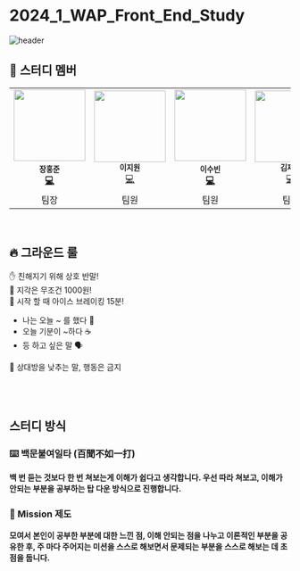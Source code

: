 # 2024_1_WAP_Front_End_Study

![header](https://capsule-render.vercel.app/api?type=venom&color=auto&height=300&section=header&text=2024-1%20WAP%20Front-End%20Study&fontSize=60)


## 👋 스터디 멤버
<table>
  <tr>
    <td align="center"><img src="https://avatars.githubusercontent.com/u/35947667?v=4" width="128px;" alt=""/><br /><sub><b>장홍준</sub></a><br /><a href="https://github.com/pknu-wap/WAPP/commits/main?author=jeongjaino" title="Code">💻</a></td>
    <td align="center"><img src="https://avatars.githubusercontent.com/u/164349427?v=4" width="128px;" alt=""/><br /><sub><b>이지원</b></sub></a><br /><a href="https://github.com/pknu-wap/WAPP/commits/main?author=tgyuuAn" title="Code">💻</a></td>
    <td align="center"><img src="https://avatars.githubusercontent.com/u/163735399?v=4" width="128px;" alt=""/><br /><sub><b>이수빈</sub></a><br /><a href="https://github.com/pknu-wap/WAPP/commits/main?author=jeongjaino" title="Code">💻</a></td>
    <td align="center"><img src="https://avatars.githubusercontent.com/u/163826142?v=4" width="128px;" alt=""/><br /><sub><b>김재완</b></sub></a><br /><a href="https://github.com/pknu-wap/WAPP/commits/main?author=tgyuuAn" title="Code">💻</a></td>
  </tr>
    <tr>
    <td align="center">팀장</td>
    <td align="center">팀원</td>
    <td align="center">팀원</td>
    <td align="center">팀원</td>
  </tr>
</table>

<br>


## 🔥 그라운드 룰

<aside>
✋ 친해지기 위해 상호 반말!

</aside>

<aside>
🤑 지각은 무조건 1000원!

</aside>

<aside>
🤼 시작 할 때 아이스 브레이킹 15분!

- 나는 오늘 ~ 를 했다 🤸
- 오늘 기분이 ~하다 ☕
- 등 하고 싶은 말 🗣️
</aside>

<aside>
🥺 상대방을 낮추는 말, 행동은 금지

</aside>
<br>
<br>
<br>

## 스터디 방식

### ⌨️ 백문불여일타 (百聞不如一打)

**백 번 듣는 것보다 한 번 쳐보는게 이해가 쉽다고 생각합니다. 우선 따라 쳐보고, 이해가 안되는 부분을 공부하는 탑 다운 방식으로 진행합니다.**

### 🎯 Mission 제도

**모여서 본인이 공부한 부분에 대한 느낀 점, 이해 안되는 점을 나누고 이론적인 부분을 공유한 후, 주 마다 주어지는 미션을 스스로 해보면서 문제되는 부분을 스스로 해보는 데 초점을 둡니다.**

